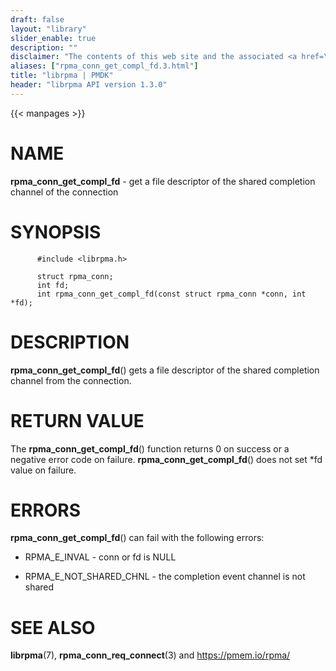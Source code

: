 ```yaml
---
draft: false
layout: "library"
slider_enable: true
description: ""
disclaimer: "The contents of this web site and the associated <a href=\"https://github.com/pmem\">GitHub repositories</a> are BSD-licensed open source."
aliases: ["rpma_conn_get_compl_fd.3.html"]
title: "librpma | PMDK"
header: "librpma API version 1.3.0"
---
```

{{< manpages >}}

[comment]: <> (SPDX-License-Identifier: BSD-3-Clause)
[comment]: <> (Copyright 2020-2023, Intel Corporation)

# NAME

**rpma_conn_get_compl_fd** - get a file descriptor of the shared
completion channel of the connection

# SYNOPSIS

          #include <librpma.h>

          struct rpma_conn;
          int fd;
          int rpma_conn_get_compl_fd(const struct rpma_conn *conn, int *fd);

# DESCRIPTION

**rpma_conn_get_compl_fd**() gets a file descriptor of the shared
completion channel from the connection.

# RETURN VALUE

The **rpma_conn_get_compl_fd**() function returns 0 on success or a
negative error code on failure. **rpma_conn_get_compl_fd**() does not
set \*fd value on failure.

# ERRORS

**rpma_conn_get_compl_fd**() can fail with the following errors:

-   RPMA_E\_INVAL - conn or fd is NULL

-   RPMA_E\_NOT_SHARED_CHNL - the completion event channel is not shared

# SEE ALSO

**librpma**(7), **rpma_conn_req_connect**(3) and https://pmem.io/rpma/
